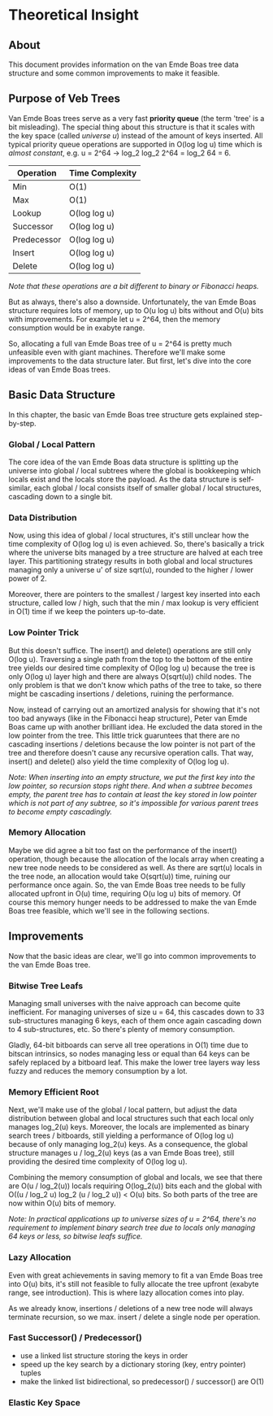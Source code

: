 
# Theoretical Insight

## About
This document provides information on the van Emde Boas tree
data structure and some common improvements to make it feasible.

## Purpose of Veb Trees
Van Emde Boas trees serve as a very fast **priority queue** (the term
'tree' is a bit misleading). The special thing about this structure
is that it scales with the key space (called *universe u*) instead of
the amount of keys inserted. All typical priority queue operations
are supported in O(log log u) time which is *almost constant*,
e.g. u = 2^64 -> log_2 log_2 2^64 = log_2 64 = 6.

| Operation   | Time Complexity |
| ----------- | --------------- |
| Min         | O(1)            |
| Max         | O(1)            |
| Lookup      | O(log log u)    |
| Successor   | O(log log u)    |
| Predecessor | O(log log u)    |
| Insert      | O(log log u)    |
| Delete      | O(log log u)    |

*Note that these operations are a bit different to binary or Fibonacci 
heaps.*

But as always, there's also a downside. Unfortunately, the van Emde Boas
structure requires lots of memory, up to O(u log u) bits without and
O(u) bits with improvements. For example let u = 2^64, then the memory
consumption would be in exabyte range.

So, allocating a full van Emde Boas tree of u = 2^64 is pretty much
unfeasible even with giant machines. Therefore we'll make some 
improvements to the data structure later. But first, let's dive
into the core ideas of van Emde Boas trees.

## Basic Data Structure
In this chapter, the basic van Emde Boas tree structure gets explained
step-by-step.

### Global / Local Pattern
The core idea of the van Emde Boas data structure is splitting up the
universe into global / local subtrees where the global is bookkeeping
which locals exist and the locals store the payload. As the data 
structure is self-similar, each global / local consists itself of
smaller global / local structures, cascading down to a single bit.

### Data Distribution
Now, using this idea of global / local structures, it's still unclear
how the time complexity of O(log log u) is even achieved. So, there's
basically a trick where the universe bits managed by a tree structure
are halved at each tree layer. This partitioning strategy results in
both global and local structures managing only a universe u' of size
sqrt(u), rounded to the higher / lower power of 2.

Moreover, there are pointers to the smallest / largest key inserted
into each structure, called low / high, such that the min / max lookup
is very efficient in O(1) time if we keep the pointers up-to-date.

### Low Pointer Trick
But this doesn't suffice. The insert() and delete() operations are still
only O(log u). Traversing a single path from the top to the bottom of
the entire tree yields our desired time complexity of O(log log u)
because the tree is only O(log u) layer high and there are always
O(sqrt(u)) child nodes. The only problem is that we don't know
which paths of the tree to take, so there might be cascading insertions /
deletions, ruining the performance.

Now, instead of carrying out an amortized analysis for showing that
it's not too bad anyways (like in the Fibonacci heap structure),
Peter van Emde Boas came up with another brilliant idea. He excluded the
data stored in the low pointer from the tree. This little trick
guaruntees that there are no cascading insertions / deletions because
the low pointer is not part of the tree and therefore doesn't cause any 
recursive operation calls. That way, insert() and delete() also
yield the time complexity of O(log log u).

*Note: When inserting into an empty structure, we put the first key
into the low pointer, so recursion stops right there. And when a subtree
becomes empty, the parent tree has to contain at least the key stored
in low pointer which is not part of any subtree, so it's impossible for
various parent trees to become empty cascadingly.*

### Memory Allocation
Maybe we did agree a bit too fast on the performance of the insert()
operation, though because the allocation of the locals array when 
creating a new tree node needs to be considered as well.
As there are sqrt(u) locals in the tree node, an allocation
would take O(sqrt(u)) time, ruining our performance once again.
So, the van Emde Boas tree needs to be fully allocated upfront
in O(u) time, requiring O(u log u) bits of memory. Of course
this memory hunger needs to be addressed to make the van Emde Boas
tree feasible, which we'll see in the following sections.

## Improvements
Now that the basic ideas are clear, we'll go into common improvements
to the van Emde Boas tree.

### Bitwise Tree Leafs
Managing small universes with the naive approach can become quite
inefficient. For managing universes of size u = 64, this cascades down to
33 sub-structures managing 6 keys, each of them once again cascading down
to 4 sub-structures, etc. So there's plenty of memory consumption.

Gladly, 64-bit bitboards can serve all tree operations in O(1) time
due to bitscan intrinsics, so nodes managing less or equal than 64 keys
can be safely replaced by a bitboard leaf. This make the lower tree
layers way less fuzzy and reduces the memory consumption by a lot.

### Memory Efficient Root
Next, we'll make use of the global / local pattern, but adjust the
data distribution between global and local structures such that each
local only manages log_2(u) keys. Moreover, the locals are implemented
as binary search trees / bitboards, still yielding a performance of
O(log log u) because of only managing log_2(u) keys. As a consequence,
the global structure manages u / log_2(u) keys (as a van Emde Boas
tree), still providing the desired time complexity of O(log log u).

Combining the memory consumption of global and locals, we see that
there are O(u / log_2(u)) locals requiring O(log_2(u)) bits each and
the global with O((u / log_2 u) log_2 (u / log_2 u)) < O(u) bits.
So both parts of the tree are now within O(u) bits of memory.

*Note: In practical applications up to universe sizes of u = 2^64,
there's no requirement to implement binary search tree due to
locals only managing 64 keys or less, so bitwise leafs suffice.*

### Lazy Allocation
Even with great achievements in saving memory to fit a van Emde Boas 
tree into O(u) bits, it's still not feasible to fully allocate the tree 
upfront (exabyte range, see introduction). This is where lazy 
allocation comes into play.

As we already know, insertions / deletions of a new tree node will
always terminate recursion, so we max. insert / delete a single node
per operation.

### Fast Successor() / Predecessor()
- use a linked list structure storing the keys in order
- speed up the key search by a dictionary storing (key, entry pointer) tuples
- make the linked list bidirectional, so predecessor() / successor() are O(1)

### Elastic Key Space
